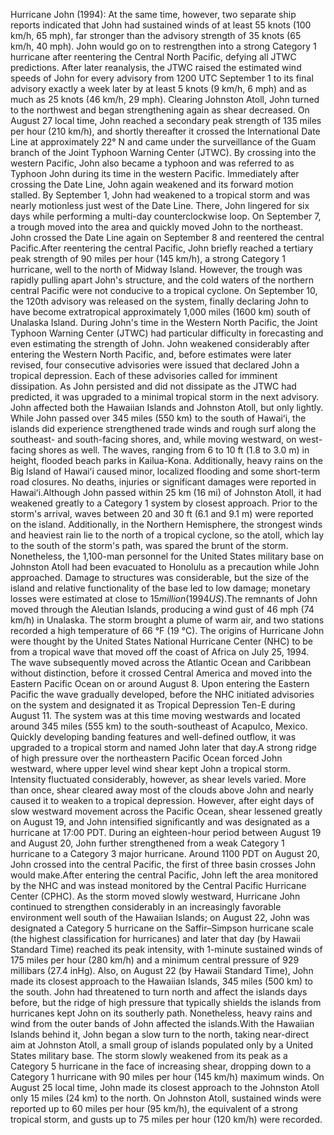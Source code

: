 Hurricane John (1994): At the same time, however, two separate ship reports indicated that John had sustained winds of at least 55 knots (100 km/h, 65 mph), far stronger than the advisory strength of 35 knots (65 km/h, 40 mph). John would go on to restrengthen into a strong Category 1 hurricane after reentering the Central North Pacific, defying all JTWC predictions. After later reanalysis, the JTWC raised the estimated wind speeds of John for every advisory from 1200 UTC September 1 to its final advisory exactly a week later by at least 5 knots (9 km/h, 6 mph) and as much as 25 knots (46 km/h, 29 mph). Clearing Johnston Atoll, John turned to the northwest and began strengthening again as shear decreased. On August 27 local time, John reached a secondary peak strength of 135 miles per hour (210 km/h), and shortly thereafter it crossed the International Date Line at approximately 22° N and came under the surveillance of the Guam branch of the Joint Typhoon Warning Center (JTWC). By crossing into the western Pacific, John also became a typhoon and was referred to as Typhoon John during its time in the western Pacific. Immediately after crossing the Date Line, John again weakened and its forward motion stalled. By September 1, John had weakened to a tropical storm and was nearly motionless just west of the Date Line. There, John lingered for six days while performing a multi-day counterclockwise loop. On September 7, a trough moved into the area and quickly moved John to the northeast. John crossed the Date Line again on September 8 and reentered the central Pacific.After reentering the central Pacific, John briefly reached a tertiary peak strength of 90 miles per hour (145 km/h), a strong Category 1 hurricane, well to the north of Midway Island. However, the trough was rapidly pulling apart John's structure, and the cold waters of the northern central Pacific were not conducive to a tropical cyclone. On September 10, the 120th advisory was released on the system, finally declaring John to have become extratropical approximately 1,000 miles (1600 km) south of Unalaska Island. During John's time in the Western North Pacific, the Joint Typhoon Warning Center (JTWC) had particular difficulty in forecasting and even estimating the strength of John. John weakened considerably after entering the Western North Pacific, and, before estimates were later revised, four consecutive advisories were issued that declared John a tropical depression. Each of these advisories called for imminent dissipation. As John persisted and did not dissipate as the JTWC had predicted, it was upgraded to a minimal tropical storm in the next advisory. John affected both the Hawaiian Islands and Johnston Atoll, but only lightly. While John passed over 345 miles (550 km) to the south of Hawaiʻi, the islands did experience strengthened trade winds and rough surf along the southeast- and south-facing shores, and, while moving westward, on west-facing shores as well. The waves, ranging from 6 to 10 ft (1.8 to 3.0 m) in height, flooded beach parks in Kailua-Kona. Additionally, heavy rains on the Big Island of Hawaiʻi caused minor, localized flooding and some short-term road closures. No deaths, injuries or significant damages were reported in Hawaiʻi.Although John passed within 25 km (16 mi) of Johnston Atoll, it had weakened greatly to a Category 1 system by closest approach. Prior to the storm's arrival, waves between 20 and 30 ft (6.1 and 9.1 m) were reported on the island. Additionally, in the Northern Hemisphere, the strongest winds and heaviest rain lie to the north of a tropical cyclone, so the atoll, which lay to the south of the storm's path, was spared the brunt of the storm. Nonetheless, the 1,100-man personnel for the United States military base on Johnston Atoll had been evacuated to Honolulu as a precaution while John approached. Damage to structures was considerable, but the size of the island and relative functionality of the base led to low damage; monetary losses were estimated at close to $15 million (1994 US$).The remnants of John moved through the Aleutian Islands, producing a wind gust of 46 mph (74 km/h) in Unalaska. The storm brought a plume of warm air, and two stations recorded a high temperature of 66 °F (19 °C). The origins of Hurricane John were thought by the United States National Hurricane Center (NHC) to be from a tropical wave that moved off the coast of Africa on July 25, 1994. The wave subsequently moved across the Atlantic Ocean and Caribbean without distinction, before it crossed Central America and moved into the Eastern Pacific Ocean on or around August 8. Upon entering the Eastern Pacific the wave gradually developed, before the NHC initiated advisories on the system and designated it as Tropical Depression Ten-E during August 11. The system was at this time moving westwards and located around 345 miles (555 km) to the south-southeast of Acapulco, Mexico. Quickly developing banding features and well-defined outflow, it was upgraded to a tropical storm and named John later that day.A strong ridge of high pressure over the northeastern Pacific Ocean forced John westward, where upper level wind shear kept John a tropical storm. Intensity fluctuated considerably, however, as shear levels varied. More than once, shear cleared away most of the clouds above John and nearly caused it to weaken to a tropical depression. However, after eight days of slow westward movement across the Pacific Ocean, shear lessened greatly on August 19, and John intensified significantly and was designated as a hurricane at 17:00 PDT. During an eighteen-hour period between August 19 and August 20, John further strengthened from a weak Category 1 hurricane to a Category 3 major hurricane. Around 1100 PDT on August 20, John crossed into the central Pacific, the first of three basin crosses John would make.After entering the central Pacific, John left the area monitored by the NHC and was instead monitored by the Central Pacific Hurricane Center (CPHC). As the storm moved slowly westward, Hurricane John continued to strengthen considerably in an increasingly favorable environment well south of the Hawaiian Islands; on August 22, John was designated a Category 5 hurricane on the Saffir–Simpson hurricane scale (the highest classification for hurricanes) and later that day (by Hawaii Standard Time) reached its peak intensity, with 1-minute sustained winds of 175 miles per hour (280 km/h) and a minimum central pressure of 929 millibars (27.4 inHg). Also, on August 22 (by Hawaii Standard Time), John made its closest approach to the Hawaiian Islands, 345 miles (500 km) to the south. John had threatened to turn north and affect the islands days before, but the ridge of high pressure that typically shields the islands from hurricanes kept John on its southerly path. Nonetheless, heavy rains and wind from the outer bands of John affected the islands.With the Hawaiian Islands behind it, John began a slow turn to the north, taking near-direct aim at Johnston Atoll, a small group of islands populated only by a United States military base. The storm slowly weakened from its peak as a Category 5 hurricane in the face of increasing shear, dropping down to a Category 1 hurricane with 90 miles per hour (145 km/h) maximum winds. On August 25 local time, John made its closest approach to the Johnston Atoll only 15 miles (24 km) to the north. On Johnston Atoll, sustained winds were reported up to 60 miles per hour (95 km/h), the equivalent of a strong tropical storm, and gusts up to 75 miles per hour (120 km/h) were recorded.

